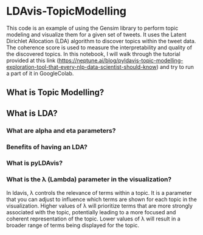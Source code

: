 # LDAvis-TopicModelling
This code is an example of using the Gensim library to perform topic modeling and visualize them for a given set of tweets. It uses the Latent Dirichlet Allocation (LDA) algorithm to discover topics within the tweet data. The coherence score is used to measure the interpretability and quality of the discovered topics.
In this notebook, I will walk through the tutorial provided at this link (https://neptune.ai/blog/pyldavis-topic-modelling-exploration-tool-that-every-nlp-data-scientist-should-know) and try to run a part of it in GoogleColab.

## What is Topic Modelling?
## What is LDA?
### What are alpha and eta parameters?
### Benefits of having an LDA?
### What is pyLDAvis?
### What is the λ (Lambda) parameter in the visualization?

In ldavis, λ controls the relevance of terms within a topic. It is a parameter that you can adjust to influence which terms are shown for each topic in the visualization. Higher values of λ will prioritize terms that are more strongly associated with the topic, potentially leading to a more focused and coherent representation of the topic. Lower values of λ will result in a broader range of terms being displayed for the topic.
